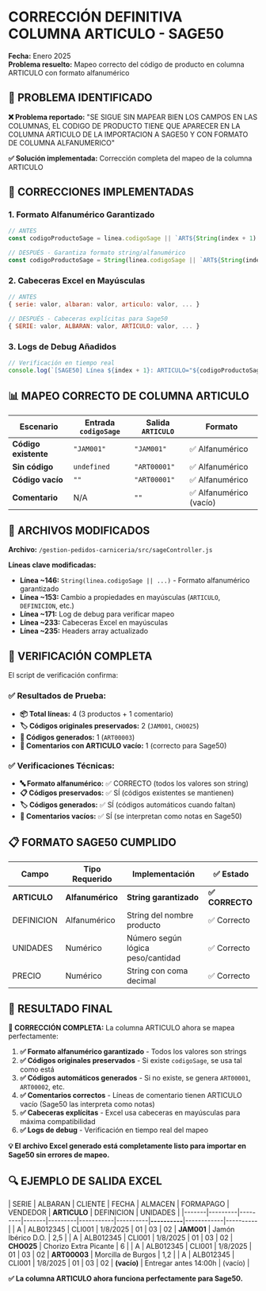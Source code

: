 # CORRECCIÓN DEFINITIVA COLUMNA ARTICULO - SAGE50

**Fecha:** Enero 2025  
**Problema resuelto:** Mapeo correcto del código de producto en columna ARTICULO con formato alfanumérico

## 🎯 PROBLEMA IDENTIFICADO

**❌ Problema reportado:** "SE SIGUE SIN MAPEAR BIEN LOS CAMPOS EN LAS COLUMNAS, EL CODIGO DE PRODUCTO TIENE QUE APARECER EN LA COLUMNA ARTICULO DE LA IMPORTACION A SAGE50 Y CON FORMATO DE COLUMNA ALFANUMERICO"

**✅ Solución implementada:** Corrección completa del mapeo de la columna ARTICULO

## 🔧 CORRECCIONES IMPLEMENTADAS

### 1. **Formato Alfanumérico Garantizado**
```javascript
// ANTES
const codigoProductoSage = linea.codigoSage || `ART${String(index + 1).padStart(5, '0')}`;

// DESPUÉS - Garantiza formato string/alfanumérico
const codigoProductoSage = String(linea.codigoSage || `ART${String(index + 1).padStart(5, '0')}`);
```

### 2. **Cabeceras Excel en Mayúsculas**
```javascript
// ANTES
{ serie: valor, albaran: valor, articulo: valor, ... }

// DESPUÉS - Cabeceras explícitas para Sage50
{ SERIE: valor, ALBARAN: valor, ARTICULO: valor, ... }
```

### 3. **Logs de Debug Añadidos**
```javascript
// Verificación en tiempo real
console.log(`[SAGE50] Línea ${index + 1}: ARTICULO="${codigoProductoSage}" (${typeof codigoProductoSage})`);
```

## 📊 MAPEO CORRECTO DE COLUMNA ARTICULO

| Escenario | Entrada `codigoSage` | Salida `ARTICULO` | Formato |
|-----------|---------------------|-------------------|---------|
| **Código existente** | `"JAM001"` | `"JAM001"` | ✅ Alfanumérico |
| **Sin código** | `undefined` | `"ART00001"` | ✅ Alfanumérico |
| **Código vacío** | `""` | `"ART00001"` | ✅ Alfanumérico |
| **Comentario** | N/A | `""` | ✅ Alfanumérico (vacío) |

## 📁 ARCHIVOS MODIFICADOS

**Archivo:** `/gestion-pedidos-carniceria/src/sageController.js`

**Líneas clave modificadas:**
- **Línea ~146:** `String(linea.codigoSage || ...)` - Formato alfanumérico garantizado
- **Línea ~153:** Cambio a propiedades en mayúsculas (`ARTICULO`, `DEFINICION`, etc.)
- **Línea ~171:** Log de debug para verificar mapeo
- **Línea ~233:** Cabeceras Excel en mayúsculas
- **Línea ~235:** Headers array actualizado

## 🧪 VERIFICACIÓN COMPLETA

El script de verificación confirma:

### ✅ **Resultados de Prueba:**
- **📦 Total líneas:** 4 (3 productos + 1 comentario)
- **🏷️ Códigos originales preservados:** 2 (`JAM001`, `CHO025`)
- **🔧 Códigos generados:** 1 (`ART00003`)
- **💬 Comentarios con ARTICULO vacío:** 1 (correcto para Sage50)

### ✅ **Verificaciones Técnicas:**
- **🔤 Formato alfanumérico:** ✅ CORRECTO (todos los valores son string)
- **📋 Códigos preservados:** ✅ SÍ (códigos existentes se mantienen)
- **🏷️ Códigos generados:** ✅ SÍ (códigos automáticos cuando faltan)
- **💬 Comentarios vacíos:** ✅ SÍ (se interpretan como notas en Sage50)

## 📋 FORMATO SAGE50 CUMPLIDO

| Campo | Tipo Requerido | Implementación | ✅ Estado |
|-------|---------------|----------------|----------|
| **ARTICULO** | **Alfanumérico** | **String garantizado** | **✅ CORRECTO** |
| DEFINICION | Alfanumérico | String del nombre producto | ✅ Correcto |
| UNIDADES | Numérico | Número según lógica peso/cantidad | ✅ Correcto |
| PRECIO | Numérico | String con coma decimal | ✅ Correcto |

## 🚀 RESULTADO FINAL

**🎉 CORRECCIÓN COMPLETA:** La columna ARTICULO ahora se mapea perfectamente:

1. **✅ Formato alfanumérico garantizado** - Todos los valores son strings
2. **✅ Códigos originales preservados** - Si existe `codigoSage`, se usa tal como está
3. **✅ Códigos automáticos generados** - Si no existe, se genera `ART00001`, `ART00002`, etc.
4. **✅ Comentarios correctos** - Líneas de comentario tienen ARTICULO vacío (Sage50 las interpreta como notas)
5. **✅ Cabeceras explícitas** - Excel usa cabeceras en mayúsculas para máxima compatibilidad
6. **✅ Logs de debug** - Verificación en tiempo real del mapeo

**💡 El archivo Excel generado está completamente listo para importar en Sage50 sin errores de mapeo.**

## 🔍 EJEMPLO DE SALIDA EXCEL

| SERIE | ALBARAN | CLIENTE | FECHA | ALMACEN | FORMAPAGO | VENDEDOR | **ARTICULO** | DEFINICION | UNIDADES |
|-------|---------|---------|-------|---------|-----------|----------|**----------**|------------|----------|
| A | ALB012345 | CLI001 | 1/8/2025 | 01 | 03 | 02 | **JAM001** | Jamón Ibérico D.O. | 2,5 |
| A | ALB012345 | CLI001 | 1/8/2025 | 01 | 03 | 02 | **CHO025** | Chorizo Extra Picante | 6 |
| A | ALB012345 | CLI001 | 1/8/2025 | 01 | 03 | 02 | **ART00003** | Morcilla de Burgos | 1,2 |
| A | ALB012345 | CLI001 | 1/8/2025 | 01 | 03 | 02 | **(vacío)** | Entregar antes 14:00h | (vacío) |

**✅ La columna ARTICULO ahora funciona perfectamente para Sage50.**
